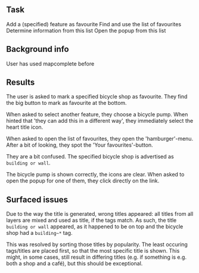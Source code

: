 
## Task

Add a (specified) feature as favourite
Find and use the list of favourites
Determine information from this list
Open the popup from this list

## Background info

User has used mapcomplete before

## Results

The user is asked to mark a specified bicycle shop as favourite. They find the big button to mark as favourite at the bottom.

When asked to select another feature, they choose a bicycle pump. When hinted that 'they can add this in a different way', they immediately select the heart title icon.

When asked to open the list of favourites, they open the 'hamburger'-menu. After a bit of looking, they spot the 'Your favourites'-button.

They are a bit confused. The specified bicycle shop is advertised as `building or wall`.

The bicycle pump is shown correctly, the icons are clear. When asked to open the popup for one of them, they click directly on the link.

## Surfaced issues

Due to the way the title is generated, wrong titles appeared: all titles from all layers are mixed and used as title, if the tags match. As such, the title `building or wall` appeared, as it happened to be on top and the bicycle shop had a `building~*` tag.

This was resolved by sorting those titles by popularity. The least occuring tags/titles are placed first, so that the most specific title is shown. This might, in some cases, still result in differing titles (e.g. if something is e.g. both a shop and a café), but this should be exceptional.
